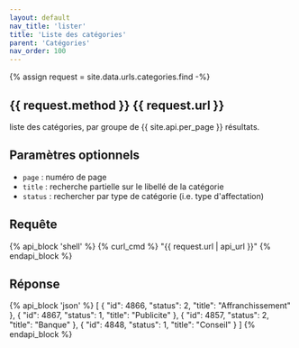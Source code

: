 ```yaml
---
layout: default
nav_title: 'lister'
title: 'Liste des catégories'
parent: 'Catégories'
nav_order: 100
---
```

{% assign request = site.data.urls.categories.find -%}
## {{ request.method }} {{ request.url }}


liste des catégories, par groupe de {{ site.api.per_page }} résultats.

## Paramètres optionnels

* `page` : numéro de page
* `title` : recherche partielle sur le libellé de la catégorie
* `status` : rechercher par type de catégorie (i.e. type d'affectation)

## Requête

{% api_block 'shell' %}
{% curl_cmd %} "{{ request.url | api_url }}"
{% endapi_block %}

## Réponse

{% api_block 'json' %}
[
  {
  "id": 4866,
  "status": 2,
  "title": "Affranchissement"
  }, {
  "id": 4867,
  "status": 1,
  "title": "Publicite"
  }, {
  "id": 4857,
  "status": 2,
  "title": "Banque"
  }, {
  "id": 4848,
  "status": 1,
  "title": "Conseil"
  }
]
{% endapi_block %}
